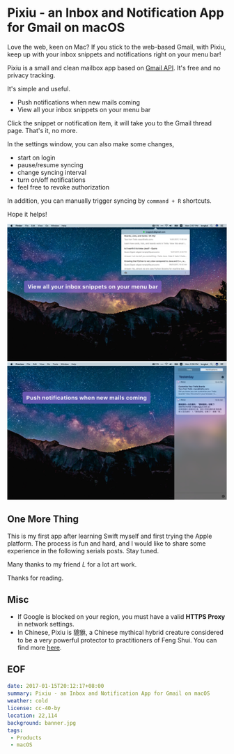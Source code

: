 Pixiu - an Inbox and Notification App for Gmail on macOS
===

Love the web, keen on Mac? If you stick to the web-based Gmail, with Pixiu, keep up with your inbox snippets and notifications right on your menu bar!

Pixiu is a small and clean mailbox app based on [Gmail API][gmail-api]. It's free and no privacy tracking.

It's simple and useful.

- Push notifications when new mails coming
- View all your inbox snippets on your menu bar

Click the snippet or notification item, it will take you to the Gmail thread page. That's it, no more.

In the settings window, you can also make some changes,

- start on login
- pause/resume syncing
- change syncing interval
- turn on/off notifications
- feel free to revoke authorization

In addition, you can manually trigger syncing by `command + R` shortcuts.

Hope it helps!

![](inbox.png?imageView2/2/w/1024/format/jpg)
![](notification.png?imageView2/2/w/1024/format/jpg)

## One More Thing
This is my first app after learning Swift myself and first trying the Apple platform. The process is fun and hard, and I would like to share some experience in the following serials posts. Stay tuned.

Many thanks to my friend *L* for a lot art work.

Thanks for reading.

## Misc
- If Google is blocked on your region, you must have a valid **HTTPS Proxy** in network settings. 
- In Chinese, Pixiu is 貔貅, a Chinese mythical hybrid creature considered to be a very powerful protector to practitioners of Feng Shui. You can find more [here][pixiu].

## EOF
 ```yaml
date: 2017-01-15T20:12:17+08:00
summary: Pixiu - an Inbox and Notification App for Gmail on macOS
weather: cold
license: cc-40-by
location: 22,114
background: banner.jpg
tags:
  - Products
  - macOS
```

[gmail-api]: https://developers.google.com/gmail/api/
[pixiu]: https://en.wikipedia.org/wiki/Pixiu
